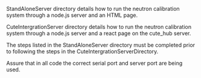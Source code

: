 StandAloneServer directory details how to run the neutron calibration system through a node.js server and an HTML page.

CuteIntergrationServer directory details how to run the neutron calibration system through a node.js server and a react page on the cute_hub server.

The steps listed in the StandAloneServer directory must be completed prior to following the steps in the CuteIntergrationServerDirectory.

Assure that in all code the correct serial port and server port are being used.
